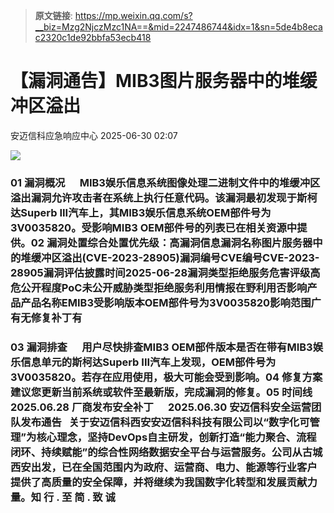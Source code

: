 > **原文链接**: https://mp.weixin.qq.com/s?__biz=Mzg2NjczMzc1NA==&mid=2247486744&idx=1&sn=5de4b8ecac2320c1de92bbfa53ecb418

#  【漏洞通告】MIB3图片服务器中的堆缓冲区溢出  
 安迈信科应急响应中心   2025-06-30 02:07  
  
![](https://mmbiz.qpic.cn/mmbiz_png/tdibEPWdubQUgErMslSgzVibGKdSFkWPTbTgu83UTXdNYm7eOxRSmuNmOjUIxdicy73wTLufCMnbs6CAsc3uicJUcg/640?wx_fmt=png "")  
### 01 漏洞概况      MIB3娱乐信息系统图像处理二进制文件中的堆缓冲区溢出漏洞允许攻击者在系统上执行任意代码。该漏洞最初发现于斯柯达Superb III汽车上，其MIB3娱乐信息系统OEM部件号为3V0035820。受影响MIB3 OEM部件号的列表已在相关资源中提供。02 漏洞处置综合处置优先级：高漏洞信息漏洞名称图片服务器中的堆缓冲区溢出(CVE-2023-28905)漏洞编号CVE编号CVE-2023-28905‍漏洞评估披露时间2025-06-28漏洞类型拒绝服务危害评级高危公开程度PoC未公开威胁类型拒绝服务利用情报在野利用否影响产品产品名称EMIB3受影响版本OEM部件号为3V0035820影响范围广有无修复补丁有  
### 03 漏洞排查      用户尽快排查MIB3 OEM部件版本是否在带有MIB3娱乐信息单元的斯柯达Superb III汽车上发现，OEM部件号为3V0035820。若存在应用使用，极大可能会受到影响。04 修复方案建议您更新当前系统或软件至最新版，完成漏洞的修复。05 时间线      2025.06.28 厂商发布安全补丁      2025.06.30 安迈信科安全运营团队发布通告   关于安迈信科西安安迈信科科技有限公司以“数字化可管理”为核心理念，坚持DevOps自主研发，创新打造“能力聚合、流程闭环、持续赋能”的综合性网络数据安全平台与运营服务。公司从古城西安出发，已在全国范围内为政府、运营商、电力、能源等行业客户提供了高质量的安全保障，并将继续为我国数字化转型和发展贡献力量。知 行 . 至 简 . 致 诚  
  
  
